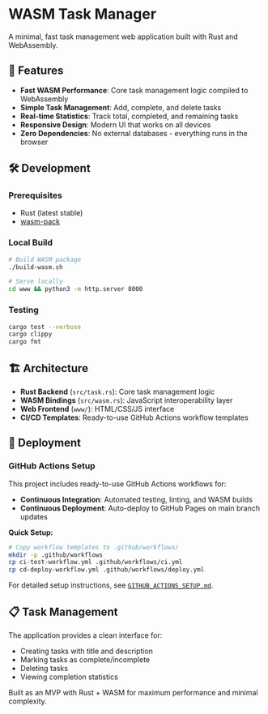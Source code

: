 # WASM Task Manager

A minimal, fast task management web application built with Rust and WebAssembly.

## 🚀 Features

- **Fast WASM Performance**: Core task management logic compiled to WebAssembly
- **Simple Task Management**: Add, complete, and delete tasks
- **Real-time Statistics**: Track total, completed, and remaining tasks
- **Responsive Design**: Modern UI that works on all devices
- **Zero Dependencies**: No external databases - everything runs in the browser

## 🛠️ Development

### Prerequisites
- Rust (latest stable)
- [wasm-pack](https://rustwasm.github.io/wasm-pack/)

### Local Build
```bash
# Build WASM package
./build-wasm.sh

# Serve locally
cd www && python3 -m http.server 8000
```

### Testing
```bash
cargo test --verbose
cargo clippy
cargo fmt
```

## 🏗️ Architecture

- **Rust Backend** (`src/task.rs`): Core task management logic
- **WASM Bindings** (`src/wasm.rs`): JavaScript interoperability layer  
- **Web Frontend** (`www/`): HTML/CSS/JS interface
- **CI/CD Templates**: Ready-to-use GitHub Actions workflow templates

## 🚢 Deployment

### GitHub Actions Setup
This project includes ready-to-use GitHub Actions workflows for:
- **Continuous Integration**: Automated testing, linting, and WASM builds
- **Continuous Deployment**: Auto-deploy to GitHub Pages on main branch updates

**Quick Setup:**
```bash
# Copy workflow templates to .github/workflows/
mkdir -p .github/workflows
cp ci-test-workflow.yml .github/workflows/ci.yml
cp cd-deploy-workflow.yml .github/workflows/deploy.yml
```

For detailed setup instructions, see [`GITHUB_ACTIONS_SETUP.md`](./GITHUB_ACTIONS_SETUP.md).

## 📋 Task Management

The application provides a clean interface for:
- Creating tasks with title and description
- Marking tasks as complete/incomplete
- Deleting tasks
- Viewing completion statistics

Built as an MVP with Rust + WASM for maximum performance and minimal complexity.
